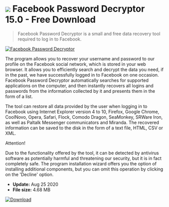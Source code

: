 # ![](https://cdn.softexe.net/static/icon/b/facebook-password-decryptor-9092.png) Facebook Password Decryptor 15.0 - Free Download

> Facebook Password Decryptor is a small and free data recovery tool required to log in to Facebook.

[![Facebook Password Decryptor](https://gallery.dpcdn.pl/imgc/Tools/55696/g_-_420x350_1.5_-_x20141127200749_0.png)](https://softexe.net/win/security-privacy/passwords/facebook-password-decryptor:aRab.html)

The program allows you to recover your username and password to our profile on the Facebook social network, which is stored in your web browser. It allows you to efficiently search and decrypt the data you need, if in the past, we have successfully logged in to Facebook on one occasion. Facebook Password Decryptor automatically searches for supported applications on the computer, and then instantly recovers all logins and passwords from the information collected by it and presents them in the form of a list.
 
 The tool can restore all data provided by the user when logging in to Facebook using Internet Explorer version 4 to 10, Firefox, Google Chrome, CoolNovo, Opera, Safari, Flock, Comodo Dragon, SeaMonkey, SRWare Iron, as well as Paltalk Messenger communicators and Miranda. The recovered information can be saved to the disk in the form of a text file, HTML, CSV or XML.
 
 Attention!
 
 Due to the functionality offered by the tool, it can be detected by antivirus software as potentially harmful and threatening our security, but it is in fact completely safe.
 The program installation wizard offers you the option of installing additional components, but you can omit this operation by clicking on the 'Decline' option.


- **Update:** Aug 25 2020
- **File size:** 4.68 MB

[![Download](https://cdn.softexe.net/static/img/download.png)](https://softexe.net/win/security-privacy/passwords/facebook-password-decryptor:aRab.html)

